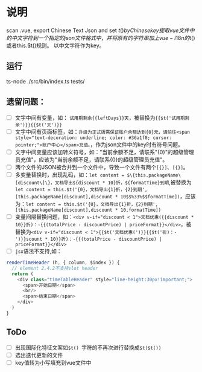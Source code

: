 # 说明
scan .vue, export Chinese Text Json and set $t() by Chinese key
提取vue文件中的中文字符到一个指定的json文件格式中，并将原有的字符串加上vue-i18n的$t()或者this.$t()规则。
以中文字符作为key。
## 运行
ts-node ./src/bin/index.ts tests/
## 遗留问题：
- [ ] 文字中间有变量，如： `试用期剩余{{leftDays}}天`，被替换为`{{$t('试用期剩余')}}{{$t('天')}}`
- [ ] 文字中间有页面标签，如：`升级为正式版需保证账户余额达到{0}元，请前往<span style="text-decoration: underline; color: #36a1f8; cursor: pointer;">账户中心</span>充值。`，作为json文件中的key时有符号问题。
- [ ] 文字中间变量应该加转义符号，如："当前余额不足，请联系"{0}"的超级管理员充值"，应该为"当前余额不足，请联系{0}的超级管理员充值"。
- [ ] 两个文件的JSON被合并到一个文件中，导致一个文件有两个`[{}]`、`[{}]`。
- [ ] 多变量替换时，出现乱码，如：`let content = $\{this.packageName\[discount\]\}，文档导出${discount * 10}折，${formatTime}到期`,被替换为`let content = this.$t('{0}，文档导出{1}折，{2}到期', [this.packageName[discount],discount * 10$$%33%$$formatTime])`，应该为：`let content = this.$t('{0}，文档导出{1}折，{2}到期', [this.packageName[discount],discount * 10,formatTime])`
- [ ] 变量间隔替换问题，如：`<div v-if="discount < 1">文档优惠({{discount * 10}}折)：-{{(totalPrice - discountPrice) | priceFormat}}</div>`，被替换为`<div v-if="discount < 1">{{$t('文档优惠(')}}{{$t('折)：-')}}scount * 10}}折)：-{{(totalPrice - discountPrice) | priceFormat}}</div>`
- [ ] `jsx`语法不支持,如：
```javascript
renderTimeHeader (h, { column, $index }) {
  // element 2.4.2不支持slot header
  return (
    <div class="timeTableHeader" style="line-height:30px!important;">
      <span>开始日期</span>
      <br/>
      <span>结束日期</span>
    </div>
  )
}
```
## ToDo
- [ ] 出现国际化特征文案如`$t() `字符的不再次进行替换成`$t($t())`
- [ ] 选出迭代更新的文件
- [ ] key值转为小写填充到vue文件中

